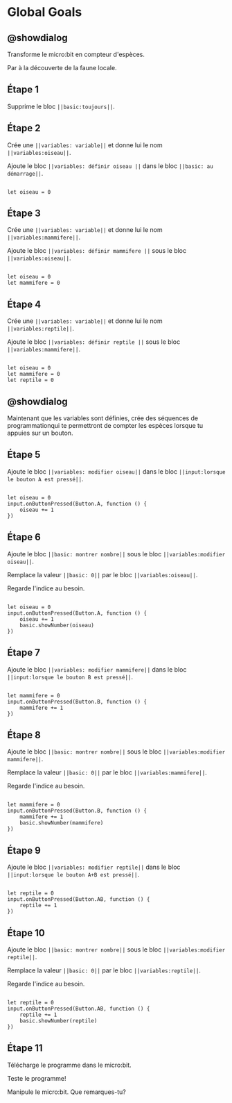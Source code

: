 # Global Goals

## @showdialog

Transforme le micro:bit en compteur d'espèces.

Par à la découverte de la faune locale.

## Étape 1

Supprime le bloc ``||basic:toujours||``.

## Étape 2

Crée une ``||variables: variable||`` et donne lui le nom ``||variables:oiseau||``.

Ajoute le bloc ``||variables: définir oiseau ||`` dans le bloc ``||basic: au démarrage||``.

```blocks

let oiseau = 0

```

## Étape 3

Crée une ``||variables: variable||`` et donne lui le nom ``||variables:mammifere||``.

Ajoute le bloc ``||variables: définir mammifere ||`` sous le bloc ``||variables:oiseau||``.

```blocks

let oiseau = 0
let mammifere = 0

```

## Étape 4

Crée une ``||variables: variable||`` et donne lui le nom ``||variables:reptile||``.

Ajoute le bloc ``||variables: définir reptile ||`` sous le bloc ``||variables:mammifere||``.

```blocks

let oiseau = 0
let mammifere = 0
let reptile = 0

```
## @showdialog

Maintenant que les variables sont définies, crée des séquences de programmationqui te permettront de compter les espèces lorsque tu appuies sur un bouton.

## Étape 5

Ajoute le bloc ``||variables: modifier oiseau||`` dans le bloc ``||input:lorsque le bouton A est pressé||``.

```blocks

let oiseau = 0
input.onButtonPressed(Button.A, function () {
    oiseau += 1
})

```

## Étape 6

Ajoute le bloc ``||basic: montrer nombre||`` sous le bloc ``||variables:modifier oiseau||``.

Remplace la valeur ``||basic: 0||`` par le bloc ``||variables:oiseau||``.

Regarde l'indice au besoin.

```blocks

let oiseau = 0
input.onButtonPressed(Button.A, function () {
    oiseau += 1
    basic.showNumber(oiseau)
})

```

## Étape 7

Ajoute le bloc ``||variables: modifier mammifere||`` dans le bloc ``||input:lorsque le bouton B est pressé||``.

```blocks

let mammifere = 0
input.onButtonPressed(Button.B, function () {
    mammifere += 1
})

```
## Étape 8

Ajoute le bloc ``||basic: montrer nombre||`` sous le bloc ``||variables:modifier mammifere||``.

Remplace la valeur ``||basic: 0||`` par le bloc ``||variables:mammifere||``.

Regarde l'indice au besoin.

```blocks

let mammifere = 0
input.onButtonPressed(Button.B, function () {
    mammifere += 1
    basic.showNumber(mammifere)
})

```

## Étape 9

Ajoute le bloc ``||variables: modifier reptile||`` dans le bloc ``||input:lorsque le bouton A+B est pressé||``.

```blocks

let reptile = 0
input.onButtonPressed(Button.AB, function () {
    reptile += 1
})

```

## Étape 10

Ajoute le bloc ``||basic: montrer nombre||`` sous le bloc ``||variables:modifier reptile||``.

Remplace la valeur ``||basic: 0||`` par le bloc ``||variables:reptile||``.

Regarde l'indice au besoin.

```blocks

let reptile = 0
input.onButtonPressed(Button.AB, function () {
    reptile += 1
    basic.showNumber(reptile)
})

```

## Étape 11

Télécharge le programme dans le micro:bit.

Teste le programme!

Manipule le micro:bit. Que remarques-tu?
